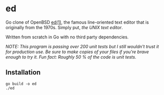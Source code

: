 # ed

Go clone of OpenBSD [ed(1)](https://man.openbsd.org/ed.1), the
famous line-oriented text editor that is originally from the 1970s.
Simply put, _the UNIX text editor_.

Written from scratch in Go with no third party dependencies.

_NOTE: This program is passing over 200 unit tests but I still
wouldn't trust it for production use. Be sure to make copies of
your files if you're brave enough to try it. Fun fact: Roughly 50
% of the code is unit tests._

## Installation

	go build -o ed
	./ed
